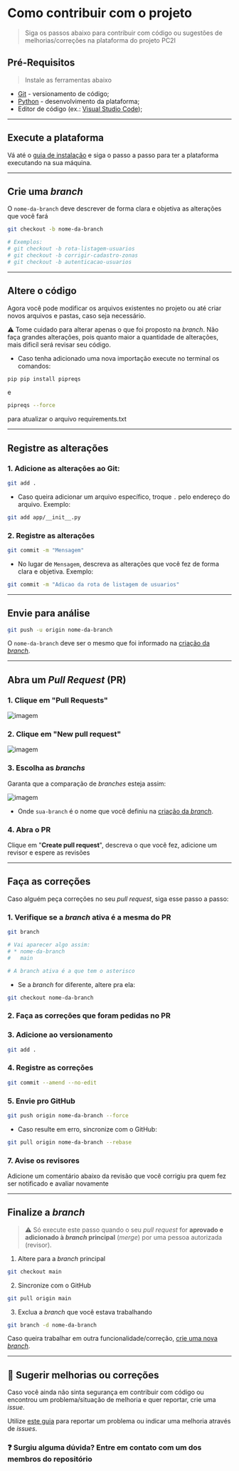 # Como contribuir com o projeto
> Siga os passos abaixo para contribuir com código ou sugestões de melhorias/correções na plataforma do projeto PC2I

## Pré-Requisitos
> Instale as ferramentas abaixo

- [Git](https://git-scm.com/downloads) - versionamento de código;
- [Python](https://python.org/downloads) - desenvolvimento da plataforma;
- Editor de código (ex.: [Visual Studio Code](https://code.visualstudio.com/Download));

---

## Execute a plataforma
Vá até o [guia de instalação](./README.md#compass-guia-de-instalação) e siga o passo a passo para ter a plataforma executando na sua máquina.

---

## Crie uma _branch_
O `nome-da-branch` deve descrever de forma clara e objetiva as alterações que você fará

```bash
git checkout -b nome-da-branch

# Exemplos:
# git checkout -b rota-listagem-usuarios
# git checkout -b corrigir-cadastro-zonas
# git checkout -b autenticacao-usuarios
```

---

## Altere o código
Agora você pode modificar os arquivos existentes no projeto ou até criar novos arquivos e pastas, caso seja necessário.

:warning: Tome cuidado para alterar apenas o que foi proposto na _branch_. Não faça grandes alterações, pois quanto maior a quantidade de alterações, mais dificíl será revisar seu código.

- Caso tenha adicionado uma nova importação execute no terminal os comandos:

```bash
pip pip install pipreqs
```
e
```bash
pipreqs --force
```
para atualizar o arquivo requirements.txt

---

## Registre as alterações
### 1. Adicione as alterações ao Git:

```bash
git add .
```

- Caso queira adicionar um arquivo específico, troque `.` pelo endereço do arquivo. Exemplo:

```bash
git add app/__init__.py
```

### 2. Registre as alterações

```bash
git commit -m "Mensagem"
```

- No lugar de `Mensagem`, descreva as alterações que você fez de forma clara e objetiva. Exemplo:

```bash
git commit -m "Adicao da rota de listagem de usuarios"
```

---

## Envie para análise
```bash
git push -u origin nome-da-branch
```

O `nome-da-branch` deve ser o mesmo que foi informado na [criação da _branch_](#crie-uma-branch).

---

## Abra um _Pull Request_ (PR)
### 1. Clique em "**Pull Requests**"

![imagem](https://user-images.githubusercontent.com/63798776/188283632-c4941df5-ca48-4964-8faa-98213f36fbf3.png)

### 2. Clique em "**New pull request**"

![imagem](https://user-images.githubusercontent.com/63798776/188283687-05181d74-87da-4f32-80a0-75d1a4a5ee4c.png)

### 3. Escolha as _branchs_
Garanta que a comparação de _branches_ esteja assim:

![imagem](https://user-images.githubusercontent.com/63798776/188282775-345e460a-fb70-4887-a8c1-6d9e5011ec63.png)

- Onde `sua-branch` é o nome que você definiu na [criação da _branch_](#crie-uma-branch).

### 4. Abra o PR
Clique em "**Create pull request**", descreva o que você fez, adicione um revisor e espere as revisões

---

## Faça as correções
Caso alguém peça correções no seu _pull request_, siga esse passo a passo:

### 1. Verifique se a _branch_ ativa é a mesma do PR
```bash
git branch

# Vai aparecer algo assim:
# * nome-da-branch
#   main

# A branch ativa é a que tem o asterisco
```

- Se a _branch_ for diferente, altere pra ela:
```bash
git checkout nome-da-branch
```

### 2. Faça as correções que foram pedidas no PR

### 3. Adicione ao versionamento
```bash
git add .
```

### 4. Registre as correções
```bash
git commit --amend --no-edit
```

### 5. Envie pro GitHub
```bash
git push origin nome-da-branch --force
```

- Caso resulte em erro, sincronize com o GitHub:

```bash
git pull origin nome-da-branch --rebase
```

### 7. Avise os revisores
Adicione um comentário abaixo da revisão que você corrigiu pra quem fez ser notificado e avaliar novamente

---

## Finalize a _branch_
> :warning: Só execute este passo quando o seu _pull request_ for **aprovado e adicionado à _branch_ principal** (_merge_) por uma pessoa autorizada (revisor).

1. Altere para a _branch_ principal

```bash
git checkout main
```

2. Sincronize com o GitHub

```bash
git pull origin main
```

3. Exclua a _branch_ que você estava trabalhando

```bash
git branch -d nome-da-branch
```

Caso queira trabalhar em outra funcionalidade/correção, [crie uma nova _branch_](#crie-uma-branch).

---

## :pencil: Sugerir melhorias ou correções
Caso você ainda não sinta segurança em contribuir com código ou encontrou um problema/situação de melhoria e quer reportar, crie uma _issue_.

Utilize [este guia](https://docs.github.com/pt/issues/tracking-your-work-with-issues/creating-an-issue) para reportar um problema ou indicar uma melhoria através de _issues_.

### :question: Surgiu alguma dúvida? Entre em contato com um dos membros do repositório
